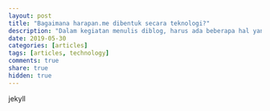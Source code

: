 ```yaml
---
layout: post
title: "Bagaimana harapan.me dibentuk secara teknologi?"
description: "Dalam kegiatan menulis diblog, harus ada beberapa hal yang harus dipenuhi, diantaranya kendali penuh terhadap apa yang kita buat, cukup mudah untuk dipelihara, ringan ketika diakses, berbiaya rendah dan harusnya mudah untuk direplikasi"
date: 2019-05-30
categories: [articles]
tags: [articles, technology]
comments: true
share: true
hidden: true
---
```


jekyll